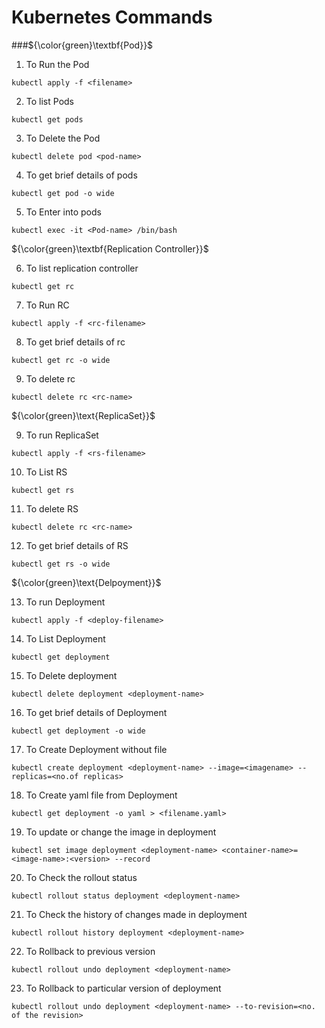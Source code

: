# Kubernetes Commands
###${\color{green}\textbf{Pod}}$
1. To Run the Pod
````
kubectl apply -f <filename>
````
2. To list Pods
````
kubectl get pods
````
3. To Delete the Pod
````
kubectl delete pod <pod-name>
````
4. To get brief details of pods
````
kubectl get pod -o wide
````
5. To Enter into pods
````
kubectl exec -it <Pod-name> /bin/bash
````
${\color{green}\textbf{Replication Controller}}$<br>

6. To list replication controller
````
kubectl get rc
````
7. To Run RC
````
kubectl apply -f <rc-filename>
````
8. To get brief details of rc
````
kubectl get rc -o wide
````
9. To delete rc
````
kubectl delete rc <rc-name>
````
${\color{green}\text{ReplicaSet}}$<br>

9. To run ReplicaSet
````
kubectl apply -f <rs-filename>
````
10. To List RS
````
kubectl get rs
````
11. To delete RS
````
kubectl delete rc <rc-name>
````
12. To get brief details of RS
````
kubectl get rs -o wide
````

${\color{green}\text{Delpoyment}}$<br>

13. To run Deployment
````
kubectl apply -f <deploy-filename>
````
14. To List Deployment
````
kubectl get deployment
````
15. To Delete deployment
````
kubectl delete deployment <deployment-name>
````
16. To get brief details of Deployment
````
kubectl get deployment -o wide
````
17. To Create Deployment without file
````
kubectl create deployment <deployment-name> --image=<imagename> --replicas=<no.of replicas>
````
18. To Create yaml file from Deployment
````
kubectl get deployment -o yaml > <filename.yaml>
````
19. To update or change the image in deployment
````
kubectl set image deployment <deployment-name> <container-name>=<image-name>:<version> --record
````
20. To Check the rollout status
````
kubectl rollout status deployment <deployment-name>
````
21. To Check the history of changes made in deployment
````
kubectl rollout history deployment <deployment-name>
````
22. To Rollback to previous version
````
kubectl rollout undo deployment <deployment-name>
````
23. To Rollback to particular version of deployment
````
kubectl rollout undo deployment <deployment-name> --to-revision=<no. of the revision>
````

    
